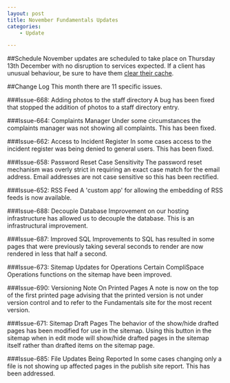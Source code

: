 ```yaml
---
layout: post
title: November Fundamentals Updates
categories:
    - Update

---
```


##Schedule
November updates are scheduled to take place on Thursday 13th December with no 
disruption to services expected. If a client has unusual behaviour, be sure to 
have them [clear their cache][Clear Cache].

##Change Log
This month there are 11 specific issues.

###Issue-668: Adding photos to the staff directory
A bug has been fixed that stopped the addition of photos to a staff directory entry.

###Issue-664: Complaints Manager
Under some circumstances the complaints manager was not showing all complaints.
This has been fixed.

###Issue-662: Access to Incident Register
In some cases access to the incident register was being denied to general users.
This has been fixed.

###Issue-658: Password Reset Case Sensitivity
The password reset mechanism was overly strict in requiring an exact case match
for the email address. Email addresses are not case sensitive so this has been rectified.

###Issue-652: RSS Feed
A 'custom app' for allowing the embedding of RSS feeds is now available.

###Issue-688: Decouple Database
Improvement on our hosting infrastructure has allowed us to decouple the database.
This is an infrastructural improvement.

###Issue-687: Improved SQL
Improvements to SQL has resulted in some pages that were previously taking several
seconds to render are now rendered in less that half a second.

###Issue-673: Sitemap Updates for Operations
Certain CompliSpace Operations functions on the sitemap have been improved.

###Issue-690: Versioning Note On Printed Pages
A note is now on the top of the first printed page advising that the printed
version is not under version control and to refer to the Fundamentals site for the
most recent version.

###Issue-671: Sitemap Draft Pages
The behavior of the show/hide drafted pages has been modified for use in the sitemap.
Using this button in the sitemap when in edit mode will show/hide drafted pages
in the sitemap itself rather than drafted items on the sitemap page.

###Issue-685: File Updates Being Reported
In some cases changing only a file is not showing up affected pages in the 
publish site report. This has been addressed.


[BrowserID]: http://browserid.org/about
[Mozilla]: http://identity.mozilla.com/
[Clear Cache]: http://www.wikihow.com/Clear-Your-Browser's-Cache
